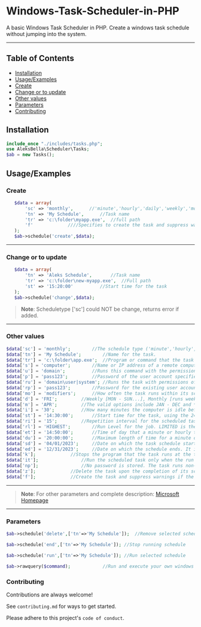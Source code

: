 # Windows-Task-Scheduler-in-PHP
A basic Windows Task Scheduler in PHP. Create a windows task schedule without jumping into the system.

---
## Table of Contents

 - [Installation](#installation)
 - [Usage/Examples](#usageexamples)
 - [Create](#create)
 - [Change or to update](#change-or-to-update)
 - [Other values](#other-values)
 - [Parameters](#parameters)
 - [Contributing](#contributing)

## Installation

```php
include_once "./includes/tasks.php";
use AleksBella\Scheduler\Tasks;
$ab = new Tasks();
```

## Usage/Examples

### Create
 ```php
	$data = array(
		'sc' => 'monthly',		//'minute','hourly','daily','weekly','monthly', etc...
		'tn' => 'My Schedule',		//Task name
		'tr' => 'c:\folder\myapp.exe',	//full path
		'f'				////Specifies to create the task and suppress warnings if the specified task already exists.
	);
	$ab->schedule('create',$data);
```
---
### Change or to update
 ```php
	$data = array(		
		'tn' => 'Aleks Schedule',		//Task name
		'tr' => 'c:\folder\new-myapp.exe',	//Full path
		'st' => '15:20:00'			//Start time for the task
	);
	$ab->schedule('change',$data);
```

>**Note**: Scheduletype ['sc'] could NOT be change, returns error if added.
	
---

### Other values
```php
$data['sc'] = 'monthly';		//The schedule type ('minute','hourly','daily','weekly','monthly', etc...)
$data['tn'] = 'My Schedule';		//Name for the task.
$data['tr'] = 'c:\folder\app.exe';	//Program or command that the task runs.
$data['s'] = 'computer';		//Name or IP address of a remote computer (with or without backslashes). The default is the local computer.
$data['u'] = 'domain';			//Runs this command with the permissions of the specified user account. 
$data['p'] = 'pass123';			//Password of the user account specified in the /u parameter. 
$data['ru'] = 'domain\user|system';	//Runs the task with permissions of the specified user account.
$data['rp'] = 'pass123';		//Password for the existing user account, or the user account specified by the ['ru'] parameter.
$data['mo'] = 'modifiers';		//How often the task runs within its schedule type e.g. 'minute','daily','hourly','monthly','weekly','once', etc...
$data['d'] = 'FRI';			//Weekly [MON - SUN...], Monthly [runs weekly each month by providing a value of FIRST, SECOND, THIRD, FOURTH, LAST].
$data['m'] = 'APR';			//The valid options include JAN - DEC and * (every month).
$data['i'] = '30';			//How many minutes the computer is idle before the task starts. Valid only with an ONIDLE schedule.
$data['st'] = '14:30:00';		//Start time for the task, using the 24-hour time format.
$data['ri'] = '15';			//Repetition interval for the scheduled task.
$data['rl'] = 'HIGHEST';		//Run Level for the job. LIMITED is the default value, HIGHEST for superuser accounts.
$data['et'] = '14:50:00';		//Time of day that a minute or hourly task schedule ends in 24 hour format.
$data['du'] = '20:00:00';		//Maximum length of time for a minute or hourly schedule in 24-hour format. Works with MINUTE & HOURLY schedule.
$data['sd'] = '04/01/2023';		//Date on which the task schedule starts. (Format: Mm/dd/YYYY)
$data['ed'] = '12/31/2023';		//Date on which the schedule ends. It isn't valid in a ONCE, ONSTART, ONLOGON, or ONIDLE schedule.
$data['k'];				//Stops the program that the task runs at the time specified by ['et'] or ['du'].
$data['it'];				//Run the scheduled task only when the run as user (the user account under which the task runs) is logged on. 
$data['np'];				//No password is stored. The task runs non-interactively as the given user. Only local resources are available.
$data['z'];				//Delete the task upon the completion of its schedule.
$data['f'];				//Create the task and suppress warnings if the specified task already exists.
```	

---

>**Note**: For other parameters and complete description: [Microsoft Homepage](https://learn.microsoft.com/en-us/windows-server/administration/windows-commands/schtasks-create)

---

### Parameters
```php
$ab->schedule('delete',['tn'=>'My Schedule']);	//Remove selected schedule

$ab->schedule('end',['tn'=>'My Schedule']);	//Stop running schedule

$ab->schedule('run',['tn'=>'My Schedule']);	//Run selected schedule

$ab->rawquery($command);			//Run and execute your own windows command
```

### Contributing

Contributions are always welcome!

See `contributing.md` for ways to get started.

Please adhere to this project's `code of conduct`.

